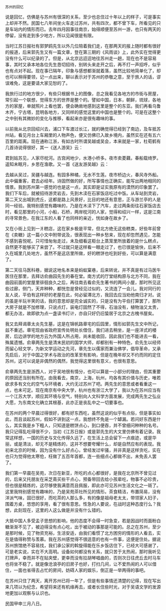     苏州的回忆 

   说是回忆，仿佛是与苏州有很深的关系，至少也总住过十年以上的样子，可是事实上却并不然。民国七八年间坐火车走过苏州，共有四次，都不曾下车，所看见的只是车站内的情形而已。去年四月因事往南京，始得顺便至苏州一游，也只有两天的停留，没有走到多少地方，所以见闻很是有限。

   当时江苏日报社有郭梦鸥先生以外几位陪着我们走，在那两天的报上随时都有很好的报道，后来郭先生又有一篇文章，登在第三期的《风雨谈》上，此外实在觉得更没有什么可以纪录的了。但是，从北京远迢迢地往苏州走一趟，现在也不是容易事，其时又承本地各位先生恳切招待，别转头来走开之后，再不打一声招呼，似乎也有点对不起。现在事已隔年，印象与感想都渐就着落，虽然比较地简单化了，却也可以稍得要领，记一点出来，聊以表示对于苏州的恭敬之意，至于旅人的话，谬误难免，这是要请大家见恕的了。

   我旅行过的地方很少，有些只根据书上的图像，总之我看见各地方的市街与房屋，常引起一个联想，觉得东方的世界是整个的。譬如中国，日本，朝鲜，琉球，各地方的家屋，单就照片上看也罢，便会确凿地感到这里是整个的东亚。我们再看乌鲁木齐，宁古塔，昆明各地方，又同样的感觉这里的中国也是整个的。可是在这整个之中别有其微妙的变化与推移，看起来亦是很有趣味的事。

   以前我从北京回绍兴去，浦口下车渡过长江，就的确觉得已经到了南边，及车抵苏州站，看见月台上车厢里的人物声色，便又仿佛已入故乡境内，虽然实在还有五六百里的距离。现在通称江浙，有如古时所谓吴越或吴会，本来就是一家，杜荀鹤有几首诗说得很好，其一《送人游吴》云：

   君到姑苏见，人家尽枕河。古宫闲地少，水港小桥多。夜市卖菱藕，春船载绮罗。遥知未眠月，乡思在渔歌。又一首《送友游吴越》云：

   去越从吴过，吴疆与越连。有园多种橘，无水不生莲。夜市桥边火，春风寺外船。此中偏重客，君去必经年。诗固然做的好，所写事情也正确实，能写出两地相同的情景。我到苏州第一感觉的也是这一点，其实即是证实我原有的漠然的印象罢了。我们下车后，就被招待游灵岩去，先到木渎在石家饭店吃过中饭。从车站到灵岩，第二天又出城到虎丘，这都是路上风景好，比目的地还有意思，正与游兰亭的人是同一经验。我特别感觉有趣味的，乃是在木渎下了汽车，走过两条街往石家饭店去时，看见那里的小河，小船，石桥，两岸枕河的人家，觉得和绍兴一样，这是江南的寻常景色，在我江东的人看了也同样的亲近，恍如身在故乡了。

   又在小街上见到一爿糕店，这在家乡极是平常，但北方绝无这些糕类，好些年前曾在《卖糖》这一篇小文中附带说及，很表现出一种乡愁来，现在却忽然遇见，怎能不感到喜悦呢。只可惜匆匆走过，未及细看这柜台上蒸笼里所放着的是什么糕点，自然更不能够买了来尝了。不过就只是这样看一眼走过了，也已很是愉快，后来不久在城里几处地方，虽然不是这店里所做，好的糕饼也吃到好些，可以算是满意了。

   第二天往马医科巷，据说这地名本来是蚂蚁窠巷，后来转讹，并不真是有过马医牛医住在那里，去拜访俞曲园先生的春在堂。南方式的厅堂结构原与北方不同，我在曲园前面的堂屋里徘徊良久之后，再往南去看俞先生著书的两间小屋，那时所见这些过廊，侧门，天井种种，都恍忽是曾经见过似的，又流连了一会儿。我对同行的友人说，平伯有这样好的老屋在此，何必留滞北方，我回去应当劝他南归才对。说的虽是半玩半笑的话，我的意思却是完全诚实的，只是没有为平伯打算罢了，那所大房子就是不加修理，只说点灯，装电灯固然了不得，石油没有，植物油又太贵，都无办法，故即欲为点一盏读书灯计，亦自只好仍旧蛰居于北京之古槐书屋矣。

   我又去拜谒章太炎先生墓，这是在锦帆路章宅的后园里，情形如郭先生文中所记，兹不重述。章宅现由省政府宣传处明处长借住，我们进去稍坐，是一座洋式的楼房，后边讲学的地方云为外国人所占用，尚未能收回，因此我们也不能进去一看，殊属遗憾。俞章两先生是清末民初的国学大师，却都别有一种特色，俞先生以经师而留心轻文学，为新文学运动之先河，章先生以儒家而兼治佛学，倡导革命，又承先启后，对于中国之学术与政治的改革至有影响，但是在晚年却又不约而同的定住苏州，这可以说是非偶然的偶然，我觉得这里很有意义，也很有意思。

   俞章两先生是浙西人，对于吴地很有情分，也可以算是一小部分的理由，但其重要的原因还当别有所在。由我看去，南京，上海，杭州，均各有其价值与历史，唯若欲求多有文化的空气与环境者，大约无过苏州了吧。两先生的意思或者看重这一点，也未可定。现在南京有中央大学，杭州也有浙江大学了，我以为在苏州应当有一个江苏大学，顺应其环境与空气，特别向人文科学方面发展，完成两先生之弘业大愿，为东南文化确立其根基，此亦正是丧乱中之一切要事也。

   在苏州的两个早晨过得很好，都有好东西吃，虽然这说的似乎有点俗，但是事实如此，而且谈起苏州，假如不讲到这一点，我想终不免是一个罅漏。若问好东西是什么，其实我是乡下粗人，只知道是糕饼点心，到口便吞，并不曾细问种种的名号。我只记得乱吃得很不少，当初《江苏日报》或是郭先生的大文里仿佛有着记录。我常这样想，一国的历史与文化传得久远了，在生活上总会留下一点痕迹，或是华丽，或是清淡，却无不是精炼的，这并不想要夸耀什么，却是自然应有的表现。我初来北京的时候，因为没有什么好点心，曾经发过牢骚，并非真是这样贪吃，实在也只为觉得他太寒伧，枉做了五百年首都，连一些细点心都做不出，未免丢人罢了。

   我们第一早晨在吴苑，次日在新亚，所吃的点心都很好，是我在北京所不曾见过的，后来又托朋友在采芝斋买些干点心，预备带回去给小孩辈吃，物事不必珍贵，但也很是精炼的，这尽够使我满意而且佩服，即此亦可见苏州生活文化之一斑了。这里我特别感觉有趣味的，乃是吴苑茶社所见的情形。茶食精洁，布置简易，没有洋派气味，固已很好，而吃茶的人那么多，有的像是祖母老太太，带领家人妇子，围着方桌，悠悠的享用，看了很有意思。性急的人要说，在战时这种态度行么？我想，此刻现在，这里的人这么做是并没有什么错的。

   大抵中国人多受孟子思想的影响，他的态度不会得一时急变，若是因战时而面粉白糖渐渐不见了，被迫得没有点心吃，出于被动的事那是可能的。总之在苏州，至少是那时候，见了物资充裕，生活安适，由我们看惯了北方困穷的情形的人看去，实在是值得称赞与羡慕。我在苏州感觉得不很适意的也有一件事，这便是住处。据说苏州旅馆绝不容易找，我们承公家的斡旋得能在乐乡饭店住下，已经大可感谢了，可是老实说，实在不大高明。设备如何都没有关系，就只苦于太热闹，那时我听见打牌声，幸而并不在贴夹壁，更幸而没有拉胡琴唱曲的，否则次日往虎丘去时马车也将坐不稳了。就是像沧浪亭的旧房子也好，打扫几间，让不爱热闹的人可以借住，一面也省得去占忙的房间，妨碍人家的娱乐，倒正是一举两得的事吧。

   在苏州只住了两天，离开苏州已将一年了，但是有些事情还清楚的记得，现在写出来几项以为纪念，希望将来还有机缘再去，或者长住些时光，对于吴语文学的发源地更加以观察与认识也。

   民国甲申三月八日。

